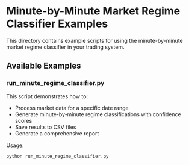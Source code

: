 # Minute-by-Minute Market Regime Classifier Examples

This directory contains example scripts for using the minute-by-minute market regime classifier in your trading system.

## Available Examples

### run_minute_regime_classifier.py

This script demonstrates how to:
- Process market data for a specific date range
- Generate minute-by-minute regime classifications with confidence scores
- Save results to CSV files
- Generate a comprehensive report

Usage:
```python
python run_minute_regime_classifier.py
